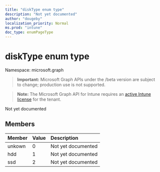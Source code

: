 ```yaml
---
title: "diskType enum type"
description: "Not yet documented"
author: "dougeby"
localization_priority: Normal
ms.prod: "intune"
doc_type: enumPageType
---
```


# diskType enum type

Namespace: microsoft.graph

> **Important:** Microsoft Graph APIs under the /beta version are subject to change; production use is not supported.

> **Note:** The Microsoft Graph API for Intune requires an [active Intune license](https://go.microsoft.com/fwlink/?linkid=839381) for the tenant.

Not yet documented

## Members
|Member|Value|Description|
|:---|:---|:---|
|unkown|0|Not yet documented|
|hdd|1|Not yet documented|
|ssd|2|Not yet documented|






